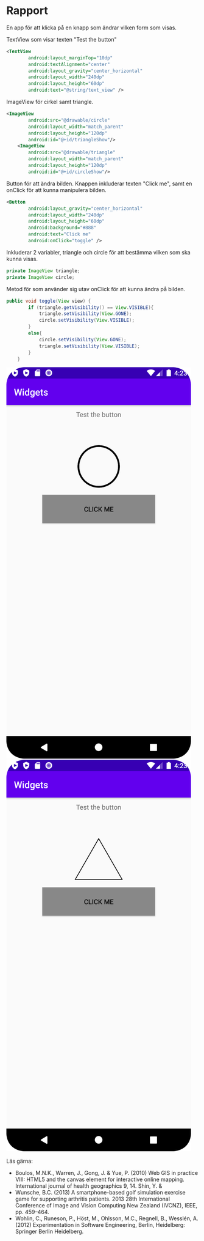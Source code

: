 
# Rapport

En app för att klicka på en knapp som ändrar vilken form som visas.

TextView som visar texten "Test the button"

```xml
<TextView
        android:layout_marginTop="10dp"
        android:textAlignment="center"
        android:layout_gravity="center_horizontal"
        android:layout_width="240dp"
        android:layout_height="60dp"
        android:text="@string/text_view" />
```

ImageView för cirkel samt triangle.

```xml
<ImageView
        android:src="@drawable/circle"
        android:layout_width="match_parent"
        android:layout_height="120dp"
        android:id="@+id/triangleShow"/>
    <ImageView
        android:src="@drawable/triangle"
        android:layout_width="match_parent"
        android:layout_height="120dp"
        android:id="@+id/circleShow"/>
```

Button för att ändra bilden. Knappen inkluderar texten "Click me", samt en onClick för att
kunna manipulera bilden.

```xml
<Button
        android:layout_gravity="center_horizontal"
        android:layout_width="240dp"
        android:layout_height="60dp"
        android:background="#888"
        android:text="Click me"
        android:onClick="toggle" />
```

Inkluderar 2 variabler, triangle och circle för att bestämma vilken som ska kunna visas.

```java
private ImageView triangle;
private ImageView circle;
```

Metod för som använder sig utav onClick för att kunna ändra på bilden.

```java
public void toggle(View view) {
        if (triangle.getVisibility() == View.VISIBLE){
            triangle.setVisibility(View.GONE);
            circle.setVisibility(View.VISIBLE);
        }
        else{
            circle.setVisibility(View.GONE);
            triangle.setVisibility(View.VISIBLE);
        }
    }
```


![](CircleScreenshot.png)
![](TriangleScreenshot.png)


Läs gärna:

- Boulos, M.N.K., Warren, J., Gong, J. & Yue, P. (2010) Web GIS in practice VIII: HTML5 and the canvas element for interactive online mapping. International journal of health geographics 9, 14. Shin, Y. &
- Wunsche, B.C. (2013) A smartphone-based golf simulation exercise game for supporting arthritis patients. 2013 28th International Conference of Image and Vision Computing New Zealand (IVCNZ), IEEE, pp. 459–464.
- Wohlin, C., Runeson, P., Höst, M., Ohlsson, M.C., Regnell, B., Wesslén, A. (2012) Experimentation in Software Engineering, Berlin, Heidelberg: Springer Berlin Heidelberg.

